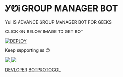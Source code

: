 # ᎩᏬᎥ GROUP MANAGER BOT

Yui IS ADVANCE GROUP MANAGER BOT FOR GEEKS 

CLICK ON BELOW IMAGE TO GET BOT  

[![DEPLOY](https://telegra.ph/file/e5cbf8ba4723a8ac34f68.jpg)](https://t.mr/Yuigahama_yui_robot)

Keep supporting us 😊

<a href="https://github.com/satyanandatripathi/emcee" alt="GitHub repo size"> <img src="https://img.shields.io/github/repo-size/satyanandatripathi/emcee" />
<a href="https://t.me/BotProtocol" alt="Telegram!"> <img src="https://aleen42.github.io/badges/src/telegram.svg" /> 



[DEVLOPER](https://t.me/ANlME_SENPAI)
[BOTPROTOCOL](https://t.me/BOTPROTOCOL)
